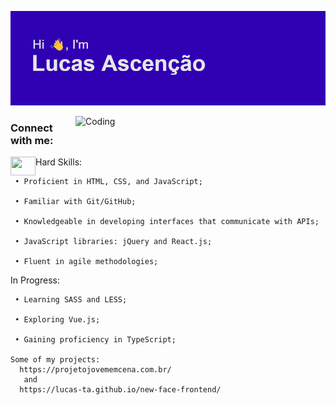 [![MasterHead](header.png)](https://github.com/Lucas-TA/)

<img align="right" alt="Coding" width="400" src="https://res.cloudinary.com/practicaldev/image/fetch/s--WXI5d2Ru--/c_limit%2Cf_auto%2Cfl_progressive%2Cq_66%2Cw_800/https://media1.tenor.com/images/0c34272909ee2a4db5606a014082312b/tenor.gif%3Fitemid%3D15828752">
<h3 align="left">Connect with me:</h3>
<p align="left">
<a href="[your link](https://www.linkedin.com/in/lucas-t-ascen%C3%A7%C3%A3o/)" target="blank"><img align="left" src="https://cdn.jsdelivr.net/npm/simple-icons@3.0.1/icons/linkedin.svg" alt="" height="30" width="40" /></a>
</p>
  
  Hard Skills:
  
     • Proficient in HTML, CSS, and JavaScript;
     
     • Familiar with Git/GitHub;
     
     • Knowledgeable in developing interfaces that communicate with APIs;
     
     • JavaScript libraries: jQuery and React.js;
     
     • Fluent in agile methodologies;
     
  In Progress:
  
     • Learning SASS and LESS;
     
     • Exploring Vue.js;
     
     • Gaining proficiency in TypeScript;
  
    Some of my projects:
      https://projetojovememcena.com.br/
       and
      https://lucas-ta.github.io/new-face-frontend/
